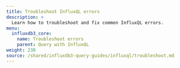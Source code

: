 ```yaml
---
title: Troubleshoot InfluxQL errors
description: >
  Learn how to troubleshoot and fix common InfluxQL errors.
menu:
  influxdb3_core:
    name: Troubleshoot errors
    parent: Query with InfluxQL
weight: 230
source: /shared/influxdb3-query-guides/influxql/troubleshoot.md
---
```


<!--
The content for this page is at content/shared/influxdb3-query-guides/influxql/troubleshoot.md
-->

